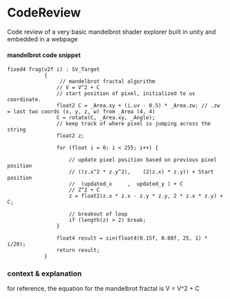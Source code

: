 # CodeReview
Code review of a very basic mandelbrot shader explorer built in unity and embedded in a webpage


#### mandelbrot code snippet ####
```
fixed4 frag(v2f i) : SV_Target
            {
                 // mandelbrot fractal algorithm  
                // V = V^2 + C
                // start position of pixel, initialized to uv coordinate. 
                float2 C = _Area.xy + (i.uv - 0.5) * _Area.zw; // .zw = last two coords (x, y, z, w) from _Area (4, 4) 
                C = rotate(C, _Area.xy, _Angle);
                // keep track of where pixel is jumping across the string
                float2 z;

                for (float i = 0; i < 255; i++) {

                    // update pixel position based on previous pixel position 
                    // ((z.x^2 * z.y^2),    (2(z.x) * z.y)) + Start position
                    //  (updated_x     ,  updated_y ) + C
                    // Z^2 + C 
                    z = float2(z.x * z.x - z.y * z.y, 2 * z.x * z.y) + C;

                    // breakout of loop
                    if (length(z) > 2) break;
                }

                float4 result = sin(float4(0.15f, 0.08f, 25, 1) * i/20);
                return result;
            }
 ```
 ### context & explanation ### 
 
 for reference, the equation for the mandelbrot fractal is 
 V = V^2 + C
 
 
 
 
